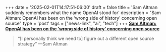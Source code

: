 +++
date = '2025-02-01T14:17:51-06:00'
draft = false
title = 'Sam Altman suddenly remembers what the name OpenAI stood for'
description = "Sam Altman: OpenAI has been on the ‘wrong side of history’ concerning open source"
type = 'post'
tags = ["news-link", "ai", "tech"]
+++
[**Sam Altman: OpenAI has been on the ‘wrong side of history’ concerning open source**](https://techcrunch.com/2025/01/31/sam-altman-believes-openai-has-been-on-the-wrong-side-of-history-concerning-open-source/)

> “[I personally think we need to] figure out a different open source strategy” —Sam Altman